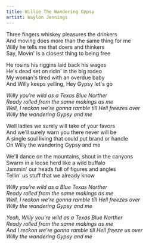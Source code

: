 ```yaml
---
title: Willie The Wandering Gypsy
artist: Waylon Jennings
---
```


Three fingers whiskey pleasures the drinkers  
And moving does more than the same thing for me  
Willy he tells me that doers and thinkers  
Say, Movin' is a closest thing to being free  

He rosins his riggins laid back his wages  
He's dead set on ridin' in the big rodeo  
My woman's tired with an overdue baby  
And Willy keeps yelling, Hey Gypsy let's go  

*Willy you're wild as a Texas Blue Norther*  
*Ready rolled from the same makings as me*  
*Well, I reckon we're gonna ramble till Hell freezes over*  
*Willy the wandering Gypsy and me*  

Well ladies we surely will take of your favors  
And we'll surely warn you there never will be  
A single soul living that could put brand or handle  
On Willy the wandering Gypsy and me  

We'll dance on the mountains, shout in the canyons  
Swarm in a loose herd like a wild buffalo  
Jammin' our heads full of figures and angles  
Tellin' us stuff that we already know  

*Willy you're wild as a Blue Texas Norther*  
*Ready rolled from the same makings as me*  
*Well, I reckon we're gonna ramble till Hell freezes over*  
*Willy the wandering Gypsy and me*  

*Yeah, Willy you're wild as a Texas Blue Norther*  
*Ready rolled from the same makings as me*  
*And I reckon we're gonna ramble till Hell freeze us over*  
*Willy the wandering Gypsy and me*  
